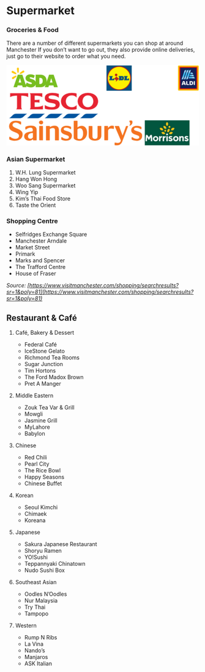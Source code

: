 # Supermarket      
### Groceries & Food      
There are a number of different supermarkets you can shop at around Manchester If you don’t want to go out, they also provide online deliveries, just go to their website to order what you need.      

![](../images/supermarket.png)   

### Asian Supermarket     
1. W.H. Lung Supermarket
2. Hang Won Hong
3. Woo Sang Supermarket
4. Wing Yip
5. Kim’s Thai Food Store
6. Taste the Orient      

### Shopping Centre     
- Selfridges Exchange Square 
- Manchester Arndale   
- Market Street 
- Primark 
- Marks and Spencer
- The Trafford Centre 
- House of Fraser 

_Source: [https://www.visitmanchester.com/shopping/searchresults?sr=1&poly=81](https://www.visitmanchester.com/shopping/searchresults?sr=1&poly=81)_    

## Restaurant & Café      
1. Café, Bakery & Dessert    
    - Federal Café 
    - IceStone Gelato 
    - Richmond Tea Rooms
    - Sugar Junction 
    - Tim Hortons   
    - The Ford Madox Brown   
    - Pret A Manger   

2. Middle Eastern 
    - Zouk Tea Var & Grill
    - Mowgli
    - Jasmine Grill 
    - MyLahore 
    - Babylon  

3. Chinese 
    - Red Chili
    - Pearl City 
    - The Rice Bowl 
    - Happy Seasons 
    - Chinese Buffet 

4. Korean    
    - Seoul Kimchi
    - Chimaek
    - Koreana

5. Japanese 
    - Sakura Japanese Restaurant 
    - Shoryu Ramen 
    - YO!Sushi  
    - Teppannyaki Chinatown 
    - Nudo Sushi Box

6. Southeast Asian   
    - Oodles N’Oodles 
    - Nur Malaysia 
    - Try Thai
    - Tampopo 

7. Western 
    - Rump N Ribs
    - La Vina
    - Nando’s
    - Manjaros
    - ASK Italian
